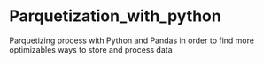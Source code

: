 # Parquetization_with_python
Parquetizing process with Python and Pandas in order to find more optimizables ways to store and process data
